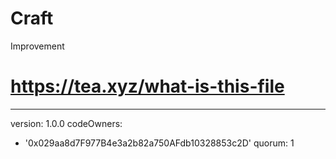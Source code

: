 # Craft
Improvement 

# https://tea.xyz/what-is-this-file
---
version: 1.0.0
codeOwners:
  - '0x029aa8d7F977B4e3a2b82a750AFdb10328853c2D'
quorum: 1
